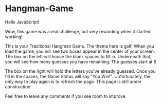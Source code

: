 # Hangman-Game

Hello JavaScript!

Wow, this game was a real challenge, but very rewarding when it started working!

This is your Traditional Hangman Game.  The theme here is golf.  When you load the game, you will see two boxes appear in the center of your screen.  The box on the left will house the blank spaces to fill in.  Underneath that, you will see how many guesses you have remaining.  The guesses start at 9.

The box on the right will hold the letters you've already guessed.  Once you fill in the spaces, the Game Status will say "You Win!".  Unfortunately, the only way to play again is to refresh the page.  This page is still under construction!

Feel free to leave any comments if you see room to improve.